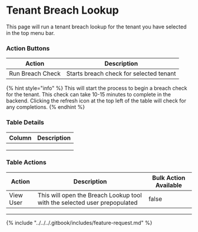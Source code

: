 # Tenant Breach Lookup

This page will run a tenant breach lookup for the tenant you have selected in the top menu bar.

### Action Buttons

| Action           | Description                             |
| ---------------- | --------------------------------------- |
| Run Breach Check | Starts breach check for selected tenant |

{% hint style="info" %}
This will start the process to begin a breach check for the tenant. This check can take 10-15 minutes to complete in the backend. Clicking the refresh icon at the top left of the table will check for any completions.
{% endhint %}

### Table Details

| Column | Description |
| ------ | ----------- |
|        |             |
|        |             |
|        |             |

### Table Actions

<table><thead><tr><th>Action</th><th>Description</th><th data-type="checkbox">Bulk Action Available</th></tr></thead><tbody><tr><td>View User</td><td>This will open the Breach Lookup tool with the selected user prepopulated</td><td>false</td></tr></tbody></table>

***

{% include "../../../.gitbook/includes/feature-request.md" %}
